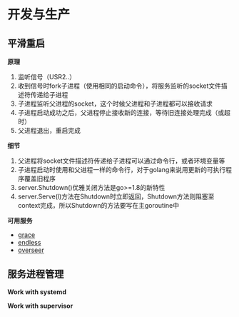 # 开发与生产

## 平滑重启

**原理**

1. 监听信号（USR2..）
2. 收到信号时fork子进程（使用相同的启动命令），将服务监听的socket文件描述符传递给子进程
3. 子进程监听父进程的socket，这个时候父进程和子进程都可以接收请求
4. 子进程启动成功之后，父进程停止接收新的连接，等待旧连接处理完成（或超时）
5. 父进程退出，重启完成

**细节**

1. 父进程将socket文件描述符传递给子进程可以通过命令行，或者环境变量等
2. 子进程启动时使用和父进程一样的命令行，对于golang来说用更新的可执行程序覆盖旧程序
3. server.Shutdown()优雅关闭方法是go>=1.8的新特性
4. server.Serve(l)方法在Shutdown时立即返回，Shutdown方法则阻塞至context完成，所以Shutdown的方法要写在主goroutine中

**可用服务**

* [grace](https://github.com/facebookarchive/grace)
* [endless](https://github.com/fvbock/endless)
* [overseer](https://github.com/jpillora/overseer)

## 服务进程管理

**Work with systemd**

**Work with supervisor**
